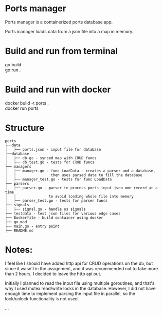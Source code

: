 # Ports manager

Ports manager is a containerized ports database app.

Ports manager loads data from a json file into a map in memory.

# Build and run from terminal

go build .  
go run .  

# Build and run with docker

docker build -t ports .  
docker run ports  

# Structure

```
ports
├──data
│   ├── ports.json - input file for database
│──database
│   ├── db.go - synced map with CRUD funcs
│   ├── db_test.go - tests for CRUD funcs
├── managers
│   ├── manager.go - func LoadData - creates a parser and a database, 
│   │                then uses parsed data to fill the database  
│   ├── manager_test.go - tests for func LoadData
├── parsers
│   ├── parser.go - parser to process ports input json one record at a time 
│   │               to avoid loading whole file into memory
│   ├── parser_test.go - tests for parser funcs
├── signals
│   ├── signal.go - handle os signals
├── testdata - test json files for various edge cases
├── Dockerfile - build container using docker 
├── go.mod
├── main.go - entry point
├── README.md
```


# Notes:

I feel like I should have added http api for CRUD operations on the db, but since it wasn't in the assignment, and it was recommended not to take more than 2 hours, I decided to leave the http api out.

Initially I planned to read the input file using multiple goroutines, and that's why I used mutex read/write locks in the database. However, I did not have enough time to implement parsing the input file in parallel, so the lock/unlock functionality is not used.

...